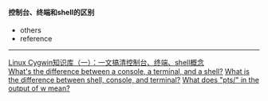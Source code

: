 #### 控制台、终端和shell的区别
* others
* reference
----
[Linux Cygwin知识库（一）：一文搞清控制台、终端、shell概念](https://zhuanlan.zhihu.com/p/61369678)  
[What's the difference between a console, a terminal, and a shell?](https://www.hanselman.com/blog/whats-the-difference-between-a-console-a-terminal-and-a-shell) 
[What is the difference between shell, console, and terminal?](https://superuser.com/questions/144666/what-is-the-difference-between-shell-console-and-terminal)
[What does "pts/" in the output of w mean?](https://askubuntu.com/questions/25470/what-does-pts-in-the-output-of-w-mean)
